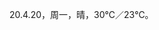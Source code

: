 <link href="../../css/style.css" rel="stylesheet" type="text/css" />

<span class="fzzy">20.4.20，周一，晴，30℃／23℃。


